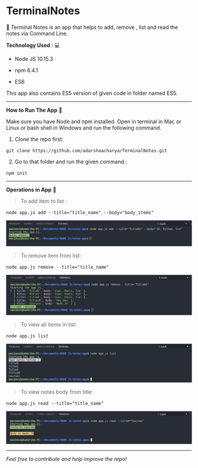
# TerminalNotes 
:memo: Terminal Notes is an app that helps to add, remove , list and read the notes via Command Line.


**Technology Used :** :computer:

- Node JS 10.15.3

- npm 6.4.1

- ES6

This app also contains ES5 version of given code in folder named ES5.

---

**How to Run The App** :running:

Make sure you have Node and npm installed. 
Open in terminal in Mac or Linux or bash shell in Windows and run the following command.

1. Clone the repo first:
```
git clone https://github.com/adarshaacharya/TerminalNotes.git

```

2. Go to that folder and run the given command : 
```
npm init
```
---
**Operations in App** :syringe:

> To add item to list :
```
node app.js add --title="title_name" --body="body_items"
```
![Add](./img/add.png)

> To remove item from list: 
```
node app.js remove --title="title_name"
```
![Remove](./img/remove.png)
>To view all  items in list:
```
node app.js list
```
![List](./img/list.png)


>To view notes body from title:
```
node app.js read --title="title_name"

```
![Read](./img/read.png)

---
*Feel free to contribute and help improve the repo!*
